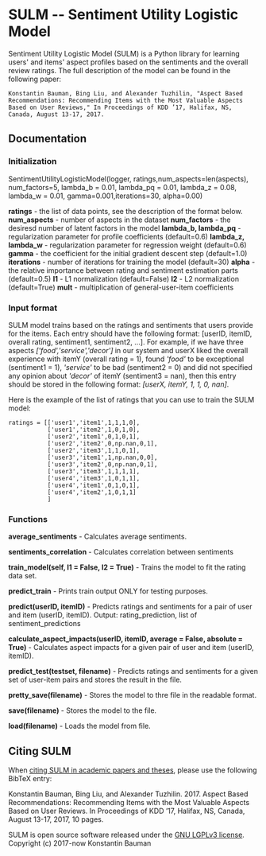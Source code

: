 # SULM -- Sentiment Utility Logistic Model

Sentiment Utility Logistic Model (SULM) is a Python library for learning users' and items' aspect profiles based on the sentiments and the overall review ratings. The full description of the model can be found in the following paper:

	Konstantin Bauman, Bing Liu, and Alexander Tuzhilin, "Aspect Based Recommendations: Recommending Items with the Most Valuable Aspects Based on User Reviews," In Proceedings of KDD ’17, Halifax, NS, Canada, August 13-17, 2017.

## Documentation

### Initialization

SentimentUtilityLogisticModel(logger, ratings,num_aspects=len(aspects), num_factors=5, lambda_b = 0.01, lambda_pq = 0.01, lambda_z = 0.08, lambda_w = 0.01, gamma=0.001,iterations=30, alpha=0.00)

**ratings** - the list of data points, see the description of the format below. 
**num_aspects** - number of aspects in the dataset
**num_factors** - the desiresd number of latent factors in the model
**lambda_b, lambda_pq** - regularization parameter for profile coefficients (default=0.6)
**lambda_z, lambda_w**  - regularization parameter for regression weight (default=0.6)
**gamma** - the coefficient for the initial gradient descent step (default=1.0)
**iterations** - number of iterations for training the model (default=30)
**alpha** - the relative importance between rating and sentiment estimation parts (default=0.5)
**l1** - L1 normalization (default=False)
**l2** - L2 normalization (default=True)
**mult** - multiplication of general-user-item coefficients

### Input format

SULM model trains based on the ratings and sentiments that users provide for the items. 
Each entry should have the following format: [userID, itemID, overall rating, sentiment1, sentiment2, ...].
For example, if we have three aspects *['food','service','decor']* in our system and userX liked the overall experience with itemY (overall rating = 1), found *'food'* to be exceptional (sentiment1 = 1), *'service'* to be bad (sentiment2 = 0) and did not specified any opinion about *'decor'* of itemY (sentiment3 = nan), then this entry should be stored in the following format: *[userX, itemY, 1, 1, 0, nan]*.

Here is the example of the list of ratings that you can use to train the SULM model:

    ratings = [['user1','item1',1,1,1,0],
               ['user1','item2',1,0,1,0],
               ['user2','item1',0,1,0,1],
               ['user2','item2',0,np.nan,0,1],
               ['user2','item3',1,1,0,1],
               ['user3','item1',1,np.nan,0,0],
               ['user3','item2',0,np.nan,0,1],
               ['user3','item3',1,1,1,1],
               ['user4','item3',1,0,1,1],
               ['user4','item1',0,1,0,1],
               ['user4','item2',1,0,1,1]
               ]


### Functions

**average_sentiments** - Calculates average sentiments.

**sentiments_correlation** - Calculates correlation between sentiments

**train_model(self, l1 = False, l2 = True)** - Trains the model to fit the rating data set.

**predict_train** - Prints train output ONLY for testing purposes.

**predict(userID, itemID)** - Predicts ratings and sentiments for a pair of user and item (userID, itemID).
Output: rating_prediction, list of sentiment_predictions
				       
**calculate_aspect_impacts(userID, itemID, average = False, absolute = True)** - Calculates aspect impacts for a given pair of user and item (userID, itemID).
								
**predict_test(testset, filename)** - Predicts ratings and sentiments for a given set of user-item pairs and stores the result in the file.
									
**pretty_save(filename)** - Stores the model to thre file in the readable format.
							
**save(filename)** - Stores the model to the file.

**load(filename)** - Loads the model from file.

	

## Citing SULM

When [citing SULM in academic papers and theses](???), please use the following BibTeX entry:

Konstantin Bauman, Bing Liu, and Alexander Tuzhilin. 2017. Aspect Based Recommendations: Recommending Items with the Most Valuable Aspects Based on User Reviews. In Proceedings of KDD ’17, Halifax, NS, Canada, August 13-17, 2017, 10 pages.

SULM is open source software released under the [GNU LGPLv3 license](http://www.gnu.org/licenses/lgpl.html).<br>
Copyright (c) 2017-now Konstantin Bauman